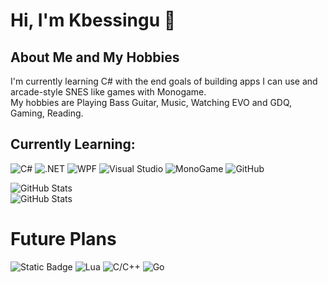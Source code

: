 # Hi, I'm Kbessingu 👋

## About Me and My Hobbies
I'm currently learning C# with the end goals of building apps I can use and
arcade-style SNES like games with Monogame.</br>
My hobbies are Playing Bass Guitar, Music, Watching EVO and GDQ, Gaming, Reading.



## **Currently Learning:**  
![C#](https://custom-icon-badges.demolab.com/badge/C%23-%2300599C.svg?logo=cshrp&logoColor=purple)
![.NET](https://img.shields.io/badge/.NET-purple?logo=.net)
![WPF](https://img.shields.io/badge/WPF-purple?logo=.net)
![Visual Studio](https://custom-icon-badges.demolab.com/badge/Visual%20Studio-5C2D91.svg?&logo=visualstudio&logoColor=white)
![MonoGame](https://img.shields.io/badge/MonoGame-black?logo=monogame)
![GitHub](https://img.shields.io/badge/GitHub-black?logo=github)

![GitHub Stats](https://github-readme-stats.vercel.app/api?username=Kbessingu&theme=nord&show_icons=true&hide_border=true&count_private=true)</br>
![GitHub Stats](https://github-readme-stats.vercel.app/api/top-langs/?username=Kbessingu&theme=nord&show_icons=true&hide_border=true&layout=compact)
# Future Plans
![Static Badge](https://img.shields.io/badge/Python-Pygame-blue?logo=Python) 
![Lua](https://img.shields.io/badge/Lua-Love2D-%232C2D72.svg?logo=lua&logoColor=white) 
![C/C++](https://img.shields.io/badge/C++-Raylib-%2300599C.svg?logo=c%2B%2B&logoColor=white)
![Go](https://img.shields.io/badge/Go-%2300ADD8.svg?&logo=go&logoColor=white)

<!--
---
**What I'm using:**</br>
![Visual Studio Code](https://custom-icon-badges.demolab.com/badge/Visual%20Studio%20Code-0078d7.svg?logo=vsc&logoColor=white)
![C#](https://img.shields.io/badge/C%23-blue?logo=csharp)
![.NET](https://img.shields.io/badge/.NET-purple?logo=.net)
![WPF](https://img.shields.io/badge/WPF-blue?logo=windows)
![Monogame](https://img.shields.io/badge/MonoGame-black?logo=monogame)
![Visual Studio](https://img.shields.io/badge/Visual%20Studio-purple?logo=visualstudio)
![Git](https://img.shields.io/badge/GitHub-black?logo=github)
---
## Future Plans
Explore other game frameworks like Pygame-ce, Love2D, and Raylib.


**Kbessingu/Kbessingu** is a ✨ _special_ ✨ repository because its `README.md` (this file) appears on your GitHub profile.

Learning C# with end goals: build desktop apps i can use and create arcade-style SNES like game with Monogame.
![C++](https://img.shields.io/badge/c++-%2300599C.svg?style=for-the-badge&logo=c%2B%2B&logoColor=white)
![Pygame](https://img.shields.io/badge/Pygame--CE-3670A0?style=for-the-badge&logo=python&logoColor=ffdd54)
![Krita](https://img.shields.io/badge/Krita-203759?style=for-the-badge&logo=krita&logoColor=EEF37B)
![Aseprite](https://img.shields.io/badge/Aseprite-FFFFFF?style=for-the-badge&logo=Aseprite&logoColor=#7D929E)
![Visual Studio Code](https://img.shields.io/badge/Visual%20Studio%20Code-0078d7.svg?style=for-the-badge&logo=visual-studio-code&logoColor=white)
Here are some ideas to get you started:

- 🔭 I’m currently working on ...
- 🌱 I’m currently learning ...
- 👯 I’m looking to collaborate on ...
- 🤔 I’m looking for help with ...
- 💬 Ask me about ...
- 📫 How to reach me: ...
- 😄 Pronouns: ...
- ⚡ Fun fact: ...

-->
